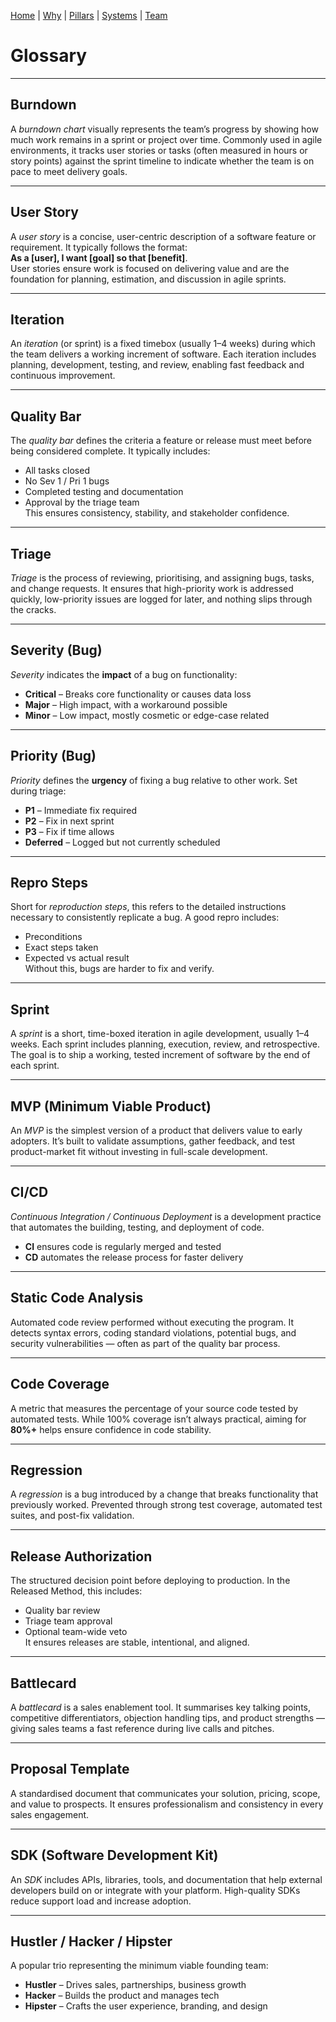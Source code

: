 [Home](README.md) | [Why](why.md) | [Pillars](pillars.md) | [Systems](systems.md) | [Team](team-model.md)

# Glossary

---

## Burndown  
A *burndown chart* visually represents the team’s progress by showing how much work remains in a sprint or project over time. Commonly used in agile environments, it tracks user stories or tasks (often measured in hours or story points) against the sprint timeline to indicate whether the team is on pace to meet delivery goals.

---

## User Story  
A *user story* is a concise, user-centric description of a software feature or requirement. It typically follows the format:  
**As a [user], I want [goal] so that [benefit]**.  
User stories ensure work is focused on delivering value and are the foundation for planning, estimation, and discussion in agile sprints.

---

## Iteration  
An *iteration* (or sprint) is a fixed timebox (usually 1–4 weeks) during which the team delivers a working increment of software. Each iteration includes planning, development, testing, and review, enabling fast feedback and continuous improvement.

---

## Quality Bar  
The *quality bar* defines the criteria a feature or release must meet before being considered complete. It typically includes:  
- All tasks closed  
- No Sev 1 / Pri 1 bugs  
- Completed testing and documentation  
- Approval by the triage team  
This ensures consistency, stability, and stakeholder confidence.

---

## Triage  
*Triage* is the process of reviewing, prioritising, and assigning bugs, tasks, and change requests. It ensures that high-priority work is addressed quickly, low-priority issues are logged for later, and nothing slips through the cracks.

---

## Severity (Bug)  
*Severity* indicates the **impact** of a bug on functionality:  
- **Critical** – Breaks core functionality or causes data loss  
- **Major** – High impact, with a workaround possible  
- **Minor** – Low impact, mostly cosmetic or edge-case related

---

## Priority (Bug)  
*Priority* defines the **urgency** of fixing a bug relative to other work. Set during triage:  
- **P1** – Immediate fix required  
- **P2** – Fix in next sprint  
- **P3** – Fix if time allows  
- **Deferred** – Logged but not currently scheduled

---

## Repro Steps  
Short for *reproduction steps*, this refers to the detailed instructions necessary to consistently replicate a bug. A good repro includes:  
- Preconditions  
- Exact steps taken  
- Expected vs actual result  
Without this, bugs are harder to fix and verify.

---

## Sprint  
A *sprint* is a short, time-boxed iteration in agile development, usually 1–4 weeks. Each sprint includes planning, execution, review, and retrospective. The goal is to ship a working, tested increment of software by the end of each sprint.

---

## MVP (Minimum Viable Product)  
An *MVP* is the simplest version of a product that delivers value to early adopters. It’s built to validate assumptions, gather feedback, and test product-market fit without investing in full-scale development.

---

## CI/CD  
*Continuous Integration / Continuous Deployment* is a development practice that automates the building, testing, and deployment of code.  
- **CI** ensures code is regularly merged and tested  
- **CD** automates the release process for faster delivery

---

## Static Code Analysis  
Automated code review performed without executing the program. It detects syntax errors, coding standard violations, potential bugs, and security vulnerabilities — often as part of the quality bar process.

---

## Code Coverage  
A metric that measures the percentage of your source code tested by automated tests. While 100% coverage isn’t always practical, aiming for **80%+** helps ensure confidence in code stability.

---

## Regression  
A *regression* is a bug introduced by a change that breaks functionality that previously worked. Prevented through strong test coverage, automated test suites, and post-fix validation.

---

## Release Authorization  
The structured decision point before deploying to production. In the Released Method, this includes:
- Quality bar review  
- Triage team approval  
- Optional team-wide veto  
It ensures releases are stable, intentional, and aligned.

---

## Battlecard  
A *battlecard* is a sales enablement tool. It summarises key talking points, competitive differentiators, objection handling tips, and product strengths — giving sales teams a fast reference during live calls and pitches.

---

## Proposal Template  
A standardised document that communicates your solution, pricing, scope, and value to prospects. It ensures professionalism and consistency in every sales engagement.

---

## SDK (Software Development Kit)  
An *SDK* includes APIs, libraries, tools, and documentation that help external developers build on or integrate with your platform. High-quality SDKs reduce support load and increase adoption.

---

## Hustler / Hacker / Hipster  
A popular trio representing the minimum viable founding team:  
- **Hustler** – Drives sales, partnerships, business growth  
- **Hacker** – Builds the product and manages tech  
- **Hipster** – Crafts the user experience, branding, and design

